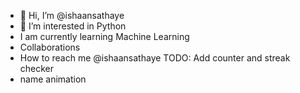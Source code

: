 - 👋 Hi, I’m @ishaansathaye
- 👀 I’m interested in Python
- I am currently learning Machine Learning
- Collaborations
- How to reach me @ishaansathaye
TODO: Add counter and streak checker
- name animation

<!---
ishaansathaye/ishaansathaye is a ✨ special ✨ repository because its `README.md` (this file) appears on your GitHub profile.
You can click the Preview link to take a look at your changes.
--->

